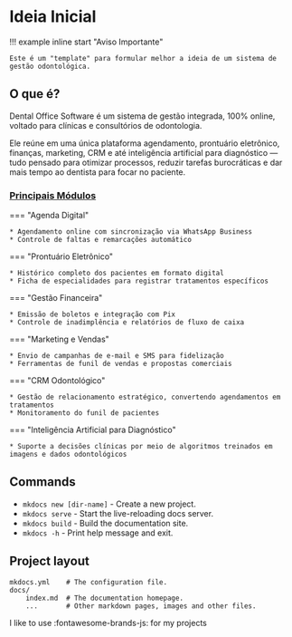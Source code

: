 # Ideia Inicial

!!! example inline start "Aviso Importante"

    Este é um "template" para formular melhor a ideia de um sistema de gestão odontológica.

## O que é?

Dental Office Software é um sistema de gestão integrada, 100% online, 
voltado para clínicas e consultórios de odontologia.

Ele reúne em uma única plataforma agendamento, prontuário eletrônico, 
finanças, marketing, CRM e até inteligência artificial para 
diagnóstico — tudo pensado para otimizar processos, reduzir tarefas 
burocráticas e dar mais tempo ao dentista para focar no paciente. 


  [Principais Módulos]: https://www.mkdocs.org

### [Principais Módulos]

=== "Agenda Digital"

    * Agendamento online com sincronização via WhatsApp Business
    * Controle de faltas e remarcações automático

=== "Prontuário Eletrônico"

    * Histórico completo dos pacientes em formato digital
    * Ficha de especialidades para registrar tratamentos específicos

=== "Gestão Financeira"

    * Emissão de boletos e integração com Pix
    * Controle de inadimplência e relatórios de fluxo de caixa

=== "Marketing e Vendas"

    * Envio de campanhas de e-mail e SMS para fidelização
    * Ferramentas de funil de vendas e propostas comerciais

=== "CRM Odontológico"

    * Gestão de relacionamento estratégico, convertendo agendamentos em tratamentos
    * Monitoramento do funil de pacientes

=== "Inteligência Artificial para Diagnóstico"

    * Suporte a decisões clínicas por meio de algoritmos treinados em imagens e dados odontológicos

## Commands

* `mkdocs new [dir-name]` - Create a new project.
* `mkdocs serve` - Start the live-reloading docs server.
* `mkdocs build` - Build the documentation site.
* `mkdocs -h` - Print help message and exit.

## Project layout

    mkdocs.yml    # The configuration file.
    docs/
        index.md  # The documentation homepage.
        ...       # Other markdown pages, images and other files.


I like to use :fontawesome-brands-js: for my projects